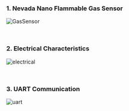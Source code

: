 ### 1. Nevada Nano Flammable Gas Sensor

![GasSensor](https://user-images.githubusercontent.com/57129682/140594006-9ddd41d9-b810-4453-9a61-c0f2efb76461.png)

<br />

### 2. Electrical Characteristics

![electrical](https://user-images.githubusercontent.com/57129682/140594025-c9ceb74f-5ec3-4249-bd2d-f71456582de2.png)

<br />

### 3. UART Communication

![uart](https://user-images.githubusercontent.com/57129682/140594381-120b2a73-1ce8-4312-9452-b5b44ebef306.png)
